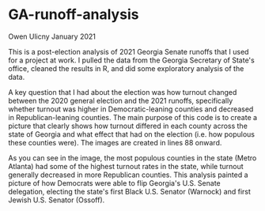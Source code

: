 # GA-runoff-analysis

Owen Ulicny
January 2021

This is a post-election analysis of 2021 Georgia Senate runoffs that I used for a project at work. I pulled the data from the Georgia Secretary of State's office, cleaned the results in R, and did some exploratory analysis of the data. 

A key question that I had about the election was how turnout changed between the 2020 general election and the 2021 runoffs, specifically whether turnout was higher in Democratic-leaning counties and decreased in Republican-leaning counties. The main purpose of this code is to create a picture that clearly shows how turnout differed in each county across the state of Georgia and what effect that had on the election (i.e. how populous these counties were). The images are created in lines 88 onward.

As you can see in the image, the most populous counties in the state (Metro Atlanta) had some of the highest turnout rates in the state, while turnout generally decreased in more Republican counties. This analysis painted a picture of how Democrats were able to flip Georgia's U.S. Senate delegation, electing the state's first Black U.S. Senator (Warnock) and first Jewish U.S. Senator (Ossoff).
